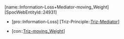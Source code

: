 ﻿---
type: TrizContradiction
aliases:
- Information-Loss+Mediator-moving_Weight
license: CC BY-SA 4.0
copyright: https://github.com/SpocWeb
IsDeleted: false
IsReadOnly: false
Confidential: public
tags: 
- Triz/Contradiction
---
[name::Information-Loss+Mediator-moving_Weight]
[SpocWebEntityId::24931]
+ [pro::Information-Loss]
[Triz-Principle::[Triz-Mediator](tech/Triz/Principle/Triz-Mediator.md)]
- [con::[Triz-moving_Weight](tech/Triz/Parameter/Triz-moving_Weight.md)]

